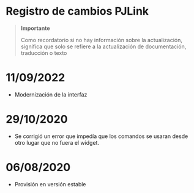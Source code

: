 # Registro de cambios PJLink

>**Importante**
>
>Como recordatorio si no hay información sobre la actualización, significa que solo se refiere a la actualización de documentación, traducción o texto

# 11/09/2022

- Modernización de la interfaz

# 29/10/2020

- Se corrigió un error que impedía que los comandos se usaran desde otro lugar que no fuera el widget.

# 06/08/2020

- Provisión en versión estable

